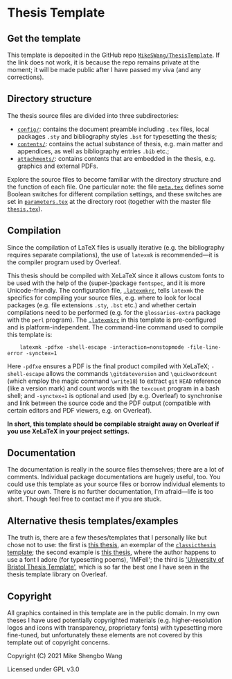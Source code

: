 # Thesis Template

## Get the template

This template is deposited in the GitHub repo [``MikeSWang/ThesisTemplate``](https://github.com/MikeSWang/ThesisTemplate).  If the link does not work, it is because the repo remains private at the moment; it will be made public after I have passed my viva (and any corrections).


## Directory structure

The thesis source files are divided into three subdirectories:
* [``config/``](config/): contains the document preamble including ``.tex`` files, local packages ``.sty`` and bibliography styles ``.bst`` for typesetting the thesis;
* [``contents/``](contents/): contains the actual substance of thesis, e.g. main matter and appendices, as well as bibliography entries ``.bib`` etc.;
* [``attachments/``](attachments/): contains contents that are embedded in the thesis, e.g. graphics and external PDFs.

Explore the source files to become familiar with the directory structure and the function of each file.  One particular note: the file [``meta.tex``](contents/meta.tex) defines some Boolean switches for different compilation settings, and these switches are set in [``parameters.tex``](parameters.tex) at the directory root (together with the master file [``thesis.tex``](thesis.tex)).


## Compilation

Since the compilation of LaTeX files is usually iterative (e.g. the bibliography requires separate compilations), the use of ``latexmk`` is recommended&mdash;it is the compiler program used by Overleaf.

This thesis should be compiled with XeLaTeX since it allows custom fonts to be used with the help of the (super-)package ``fontspec``, and it is more Unicode-friendly.  The configuration file, [``.latexmkrc``](.latexmkrc), tells ``latexmk`` the specifics for compiling your source files, e.g. where to look for local packages (e.g. file extensions ``.sty``, ``.bst`` etc.) and whether certain compilations need to be performed (e.g. for the ``glossaries-extra`` package with the ``perl`` program).  The [``.latexmkrc``](.latexmkrc) in this template is pre-configured and is platform-independent.  The command-line command used to compile this template is:
```
    latexmk -pdfxe -shell-escape -interaction=nonstopmode -file-line-error -synctex=1
```
Here ``-pdfxe`` ensures a PDF is the final product compiled with XeLaTeX; ``-shell-escape`` allows the commands ``\gitdateversion`` and ``\quickwordcount`` (which employ the magic command ``\write18``) to extract ``git`` ``HEAD`` reference (like a version mark) and count words with the ``texcount`` program in a bash shell; and ``-synctex=1`` is optional and used (by e.g. Overleaf) to synchronise and link between the source code and the PDF output (compatible with certain editors and PDF viewers, e.g. on Overleaf).

**In short, this template should be compilable straight away on Overleaf if you use XeLaTeX in your project settings.**


## Documentation

The documentation is really in the source files themselves; there are a lot of comments.  Individual package documentations are hugely useful, too.  You could use this template as your source files or borrow individual elements to write your own.  There is no further documentation, I'm afraid&mdash;life is too short.  Though feel free to contact me if you are stuck.


## Alternative thesis templates/examples

The truth is, there are a few theses/templates that I personally like but chose not to use: the first is [this thesis](http://aturon.github.io/academic/turon-thesis.pdf), an exemplar of the [``classicthesis`` template](https://ctan.org/pkg/classicthesis?lang=en); the second example is [this thesis](https://linyangchen.files.wordpress.com/2015/10/lin_yangchen_phd_thesis.pdf), where the author happens to use a font I adore (for typesetting poems), 'IMFell'; the third is ['University of Bristol Thesis Template'](https://www.overleaf.com/latex/templates/university-of-bristol-thesis-template/kzqrfvyxxcdm), which is so far the best one I have seen in the thesis template library on Overleaf.


## Copyright

All graphics contained in this template are in the public domain.  In my own theses I have used potentially copyrighted materials (e.g. higher-resolution logos and icons with transparency, proprietary fonts) with typesetting more fine-tuned, but unfortunately these elements are not covered by this template out of copyright concerns.

Copyright (C) 2021 Mike Shengbo Wang

Licensed under GPL v3.0
